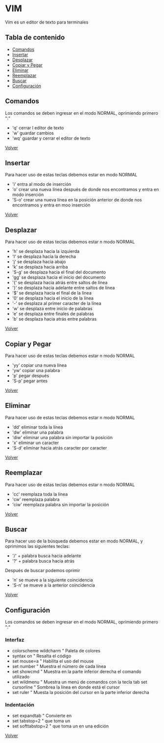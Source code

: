 # VIM

Vim es un editor de texto para terminales

## Tabla de contenido

- [Comandos](#comandos)
- [Insertar](#insertar)
- [Desplazar](#desplazar)
- [Copiar y Pegar](#copiar-y-pegar)
- [Eliminar](#eliminar)
- [Reemplazar](#reemplazar)
- [Buscar](#buscar)
- [Configuración](#configuración)

## Comandos

Los comandos se deben ingresar en el modo NORMAL, oprimiendo primero ":"

- 'q' cerrar l editor de texto
- 'w' guardar cambios
- 'wq' guardar y cerrar el editor de texto

[Volver](#tabla-de-contenido)

## Insertar

Para hacer uso de estas teclas debemos estar en modo NORMAL

- 'i' entra al modo de inserción
- 'o' crear una nueva línea después de donde nos encontramos y entra en modo inserción
- 'S-o' crear una nueva línea en la posición anterior de donde nos encontramos y entra en moo inserción

[Volver](#tabla-de-contenido)

## Desplazar

Para hacer uso de estas teclas debemos estar n modo NORMAL

- 'h' se desplaza hacia la izquierda
- 'l' se desplaza hacia la derecha
- 'j' se desplaza hacia abajo
- 'k' se desplaza hacia arriba
- 'S-g' se desplaza hacia el final del documento
- 'gg' se desplaza hacia el inicio del documento
- '{' se desplaza hacia atrás entre saltos de línea
- '}' se desplaza hacia adelante entre saltos de línea
- '$' se desplaza hacia el final de la línea
- '0' se desplaza hacia el inicio de la línea
- '-' se desplaza al primer caracter de la línea
- 'w' se desplaza entre inicio de palabras
- 'e' se desplaza entre finales de palabras
- 'b' se desplaza hacia atrás entre palabras

[Volver](#tabla-de-contenido)

## Copiar y Pegar

Para hacer uso de estas teclas debemos estar n modo NORMAL

- 'yy' copiar una nueva línea
- 'yw' copiar una palabra
- 'p' pegar después
- 'S-p' pegar antes

[Volver](#tabla-de-contenido)

## Eliminar

Para hacer uso de estas teclas debemos estar n modo NORMAL

- 'dd' eliminar toda la línea
- 'dw' eliminar una palabra
- 'diw' eliminar una palabra sin importar la posición
- 'x' eliminar un caracter
- 'S-d' eliminar hacia atrás caracter por caracter

[Volver](#tabla-de-contenido)

## Reemplazar

Para hacer uso de estas teclas debemos estar n modo NORMAL

- 'cc' reemplaza toda la línea
- 'cw' reemplaza palabra
- 'ciw' reemplaza palabra sin importar la posición

[Volver](#tabla-de-contenido)

## Buscar

Para hacer uso de la búsqueda debemos estar en modo NORMAL, y oprimimos las siguientes teclas:

- '/' + palabra busca hacia adelante
- '?' + palabra busca hacia atrás

Después de buscar podemos oprimir

- 'n' se mueve a la siguiente coincidencia
- 'S-n' se mueve a la anterior coincidencia

[Volver](#tabla-de-contenido)

## Configuración

Los comandos se deben ingresar en el modo NORMAL, oprimiendo primero ":"

### Interfaz

- colorscheme wildcharm " Paleta de colores
- syntax on " Resalta el código
- set mouse=a " Habilita el uso del mouse
- set number " Muestra el número de cada línea
- set showcmd " Muestra en la parte inferior derecha el comando utilizado
- set wildmenu " Muestra un menú de comandos con la tecla tab
set cursorline " Sombrea la línea en donde está el cursor
- set ruler " Muesta la posición del cursor en la parte inferior derecha

### Indentación

- set expandtab " Convierte <Tab> en <Espacio>
- set tabstop=2 " <Espacios> que toma un <Tab>
- set softtabstop=2 " <Espacio> que toma un <Tab> en una edición

[Volver](#tabla-de-contenido) 

